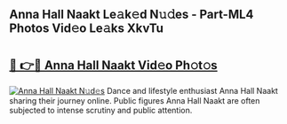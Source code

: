 ## Anna Hall Naakt Le𝚊k𝚎d N𝚞𝚍es - Part-ML4 Photos Vid𝚎o Le𝚊ks XkvTu

# <h2><a href="http://fb4894.evod.top/?m=Anna+Hall+Naakt">🔗 👉🔴 Anna Hall Naakt Vid𝚎o Ph𝚘t𝚘s</a></h2>

[![Anna Hall Naakt N𝚞d𝚎s](https://i.imgur.com/8V9OHl7.gif)](http://fb4894.evod.top/?m=Anna+Hall+Naakt)
Dance and lifestyle enthusiast Anna Hall Naakt sharing their journey online. Public figures Anna Hall Naakt are often subjected to intense scrutiny and public attention. 

